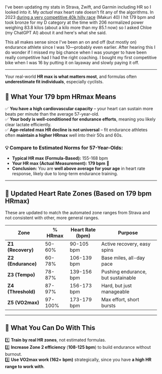 I've been updating my stats in Strava, Zwift, and Garmin including HR so I looked into it. My _actual_ max heart rate doesn't fit any of the algorithms. In 2023 [during a very competitive 40k hilly race](https://zwiftpower.com/events.php?zid=3748450) (Makuri 40) I hit 179 bpm and took bronze for my D category at the time with 206 normalized power weighing 83.8 kilos (about a kilo more than my 85.1 now) so I asked Chloe (my ChatGPT AI) about it and here's what she said. 

This all makes sense since I've been an on and off (but mostly on) endurance athlete since I was 10—probably even earlier. After hearing this I do wonder if I missed my big chance when I was younger to have been really competitive had I had the right coaching. I bought my first competitive bike when I was 16 by putting it on layaway and slowly paying it off.

----

Your real-world **HR max is what matters most**, and formulas often **underestimate fit individuals**, especially cyclists.

## 🔹 What Your 179 bpm HRmax Means
✅ **You have a high cardiovascular capacity** – your heart can sustain more beats per minute than the average 57-year-old.  
✅ **Your body is well-conditioned for endurance efforts**, meaning you likely clear lactate efficiently.  
✅ **Age-related max HR decline is not universal** – fit endurance athletes often **maintain a higher HRmax** well into their 50s and 60s.  

### 💡 Compare to Estimated Norms for 57-Year-Olds:
- **Typical HR max (Formula-Based):** 155-168 bpm  
- **Your HR max (Actual Measurement):** **179 bpm** 🎯  
- **Conclusion:** You are **well above average for your age** in heart rate response, likely due to long-term endurance training.  

---

## 🔹 Updated Heart Rate Zones (Based on 179 bpm HRmax)

These are updated to match the automated zone ranges from Strava and not consistent with other, more general ranges.

| **Zone**           | **% HRmax** | **Heart Rate (bpm)** | **Purpose**                        |
| ------------------ | ----------- | -------------------- | ---------------------------------- |
| **Z1 (Recovery)**  | 50-60%      | 90-105 bpm           | Active recovery, easy spins        |
| **Z2 (Endurance)** | 60-78%      | 106-139 bpm          | Base miles, all-day pace           |
| **Z3 (Tempo)**     | 78-87%      | 139-156 bpm          | Pushing endurance, but sustainable |
| **Z4 (Threshold)** | 87-97%      | 156-173 bpm          | Hard, but just manageable          |
| **Z5 (VO2max)**    | 97-100%     | 173-179 bpm          | Max effort, short bursts           |

---

## 🔹 What You Can Do With This
1️⃣ **Train by real HR zones**, not estimated formulas.  
2️⃣ **Increase Zone 2 efficiency** (**108-125 bpm**) to build endurance without burnout.  
3️⃣ **Use VO2max work (162+ bpm)** strategically, since you have **a high HR range to work with**.  